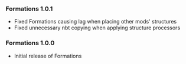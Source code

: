 ### Formations 1.0.1
- Fixed Formations causing lag when placing other mods' structures
- Fixed unnecessary nbt copying when applying structure processors

### Formations 1.0.0
- Initial release of Formations
